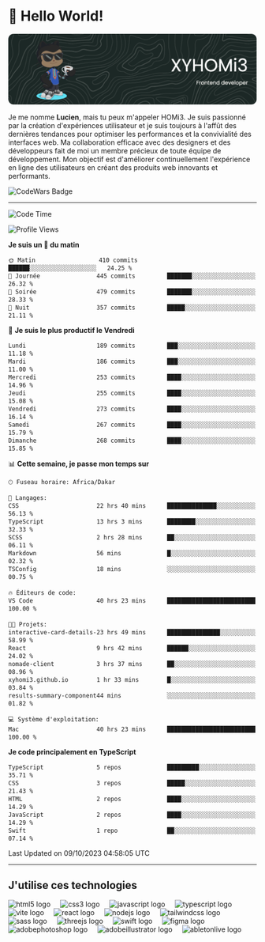 # 👋 Hello World!

![Header](./github-header-image.png)

Je me nomme **Lucien**, mais tu peux m'appeler HOMi3. Je suis passionné par la création d'expériences utilisateur et je suis toujours à l'affût des dernières tendances pour optimiser les performances et la convivialité des interfaces web. Ma collaboration efficace avec des designers et des développeurs fait de moi un membre précieux de toute équipe de développement. Mon objectif est d'améliorer continuellement l'expérience en ligne des utilisateurs en créant des produits web innovants et performants.

![CodeWars Badge](https://www.codewars.com/users/xyhomi3/badges/small)

---
<!--START_SECTION:waka-->
![Code Time](http://img.shields.io/badge/Code%20Time-94%20hrs%204%20mins-blue)

![Profile Views](http://img.shields.io/badge/Vues%20du%20profil-26-blue)

**Je suis un 🐤 du matin** 

```text
🌞 Matin                  410 commits         ██████░░░░░░░░░░░░░░░░░░░   24.25 % 
🌆 Journée                445 commits         ███████░░░░░░░░░░░░░░░░░░   26.32 % 
🌃 Soirée                 479 commits         ███████░░░░░░░░░░░░░░░░░░   28.33 % 
🌙 Nuit                   357 commits         █████░░░░░░░░░░░░░░░░░░░░   21.11 % 
```
📅 **Je suis le plus productif le Vendredi** 

```text
Lundi                    189 commits         ███░░░░░░░░░░░░░░░░░░░░░░   11.18 % 
Mardi                    186 commits         ███░░░░░░░░░░░░░░░░░░░░░░   11.00 % 
Mercredi                 253 commits         ████░░░░░░░░░░░░░░░░░░░░░   14.96 % 
Jeudi                    255 commits         ████░░░░░░░░░░░░░░░░░░░░░   15.08 % 
Vendredi                 273 commits         ████░░░░░░░░░░░░░░░░░░░░░   16.14 % 
Samedi                   267 commits         ████░░░░░░░░░░░░░░░░░░░░░   15.79 % 
Dimanche                 268 commits         ████░░░░░░░░░░░░░░░░░░░░░   15.85 % 
```


📊 **Cette semaine, je passe mon temps sur** 

```text
🕑︎ Fuseau horaire: Africa/Dakar

💬 Langages: 
CSS                      22 hrs 40 mins      ██████████████░░░░░░░░░░░   56.13 % 
TypeScript               13 hrs 3 mins       ████████░░░░░░░░░░░░░░░░░   32.33 % 
SCSS                     2 hrs 28 mins       ██░░░░░░░░░░░░░░░░░░░░░░░   06.11 % 
Markdown                 56 mins             █░░░░░░░░░░░░░░░░░░░░░░░░   02.32 % 
TSConfig                 18 mins             ░░░░░░░░░░░░░░░░░░░░░░░░░   00.75 % 

🔥 Éditeurs de code: 
VS Code                  40 hrs 23 mins      █████████████████████████   100.00 % 

🐱‍💻 Projets: 
interactive-card-details-23 hrs 49 mins      ███████████████░░░░░░░░░░   58.99 % 
React                    9 hrs 42 mins       ██████░░░░░░░░░░░░░░░░░░░   24.02 % 
nomade-client            3 hrs 37 mins       ██░░░░░░░░░░░░░░░░░░░░░░░   08.96 % 
xyhomi3.github.io        1 hr 33 mins        █░░░░░░░░░░░░░░░░░░░░░░░░   03.84 % 
results-summary-component44 mins             ░░░░░░░░░░░░░░░░░░░░░░░░░   01.82 % 

💻 Système d'exploitation: 
Mac                      40 hrs 23 mins      █████████████████████████   100.00 % 
```

**Je code principalement en TypeScript** 

```text
TypeScript               5 repos             █████████░░░░░░░░░░░░░░░░   35.71 % 
CSS                      3 repos             █████░░░░░░░░░░░░░░░░░░░░   21.43 % 
HTML                     2 repos             ████░░░░░░░░░░░░░░░░░░░░░   14.29 % 
JavaScript               2 repos             ████░░░░░░░░░░░░░░░░░░░░░   14.29 % 
Swift                    1 repo              ██░░░░░░░░░░░░░░░░░░░░░░░   07.14 % 
```




 Last Updated on 09/10/2023 04:58:05 UTC
<!--END_SECTION:waka-->
---

## J'utilise ces technologies

<div align="left">
  <img src="https://skillicons.dev/icons?i=html" height="40" alt="html5 logo"  />
  <img width="12" />
  <img src="https://skillicons.dev/icons?i=css" height="40" alt="css3 logo"  />
  <img width="12" />
  <img src="https://skillicons.dev/icons?i=js" height="40" alt="javascript logo"  />
  <img width="12" />
  <img src="https://skillicons.dev/icons?i=ts" height="40" alt="typescript logo"  />
  <img width="12" />
  <img src="https://skillicons.dev/icons?i=vite" height="40" alt="vite logo"  />
  <img width="12" />
  <img src="https://skillicons.dev/icons?i=react" height="40" alt="react logo"  />
  <img width="12" />
  <img src="https://cdn.jsdelivr.net/gh/devicons/devicon/icons/nodejs/nodejs-original.svg" height="40" alt="nodejs logo"  />
  <img width="12" />
  <img src="https://skillicons.dev/icons?i=tailwind" height="40" alt="tailwindcss logo"  />
  <img width="12" />
  <img src="https://skillicons.dev/icons?i=sass" height="40" alt="sass logo"  />
  <img width="12" />
  <img src="https://skillicons.dev/icons?i=threejs" height="40" alt="threejs logo"  />
  <img width="12" />
  <img src="https://skillicons.dev/icons?i=swift" height="40" alt="swift logo"  />
  <img width="12" />
  <img src="https://skillicons.dev/icons?i=figma" height="40" alt="figma logo"  />
  <img width="12" />
  <img src="https://skillicons.dev/icons?i=ps" height="40" alt="adobephotoshop logo"  />
  <img width="12" />
  <img src="https://skillicons.dev/icons?i=ai" height="40" alt="adobeillustrator logo"  />
  <img width="12" />
  <img src="https://skillicons.dev/icons?i=ableton" height="40" alt="abletonlive logo"  />
</div>



